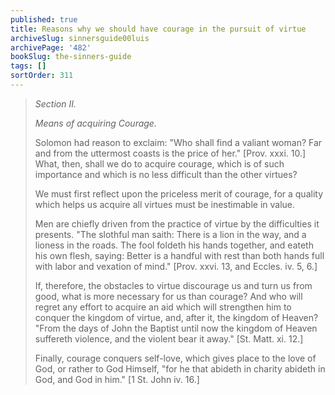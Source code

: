 ```yaml
---
published: true
title: Reasons why we should have courage in the pursuit of virtue
archiveSlug: sinnersguide00luis
archivePage: '482'
bookSlug: the-sinners-guide
tags: []
sortOrder: 311
---
```


> *Section II.*
>
> *Means of acquiring Courage.*
>
> Solomon had reason to exclaim: "Who shall find a valiant woman? Far and from the uttermost coasts is the price of her." [Prov. xxxi. 10.] What, then, shall we do to acquire courage, which is of such importance and which is no less difficult than the other virtues?
>
> We must first reflect upon the priceless merit of courage, for a quality which helps us acquire all virtues must be inestimable in value.
>
> Men are chiefly driven from the practice of virtue by the difficulties it presents. "The slothful man saith: There is a lion in the way, and a lioness in the roads. The fool foldeth his hands together, and eateth his own flesh, saying: Better is a handful with rest than both hands full with labor and vexation of mind." [Prov. xxvi. 13, and Eccles. iv. 5, 6.]
>
> If, therefore, the obstacles to virtue discourage us and turn us from good, what is more necessary for us than courage? And who will regret any effort to acquire an aid which will strengthen him to conquer the kingdom of virtue, and, after it, the kingdom of Heaven? "From the days of John the Baptist until now the kingdom of Heaven suffereth violence, and the violent bear it away." [St. Matt. xi. 12.]
>
> Finally, courage conquers self-love, which gives place to the love of God, or rather to God Himself, "for he that abideth in charity abideth in God, and God in him." [1 St. John iv. 16.]
